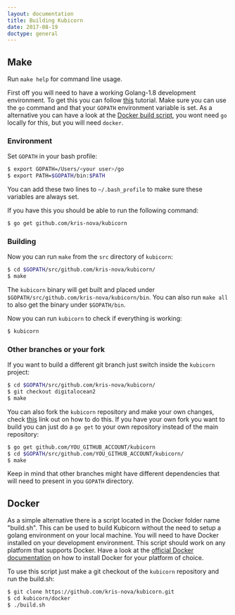 ```yaml
---
layout: documentation
title: Building Kubicorn
date: 2017-08-19
doctype: general
---
```


## Make

Run `make help` for command line usage.

First off you will need to have a working Golang-1.8 development environment. To get this you can follow [this](https://golang.org/doc/install) tutorial.
Make sure you can use the `go` command and that your `GOPATH` environment variable is set.
As a alternative you can have a look at the [Docker build script](#docker), you wont need `go` locally for this, but you will need `docker`.    

### Environment

Set `GOPATH` in your bash profile:
```bash
$ export GOPATH=/Users/<your user>/go
$ export PATH=$GOPATH/bin:$PATH
```
You can add these two lines to `~/.bash_profile` to make sure these variables are always set.

If you have this you should be able to run the following command:

```bash
$ go get github.com/kris-nova/kubicorn
```

### Building
Now you can run `make` from the `src` directory of `kubicorn`:

```bash
$ cd $GOPATH/src/github.com/kris-nova/kubicorn/
$ make
```
The `kubicorn` binary will get built and placed under `$GOPATH/src/github.com/kris-nova/kubicorn/bin`. You can also run `make all` to also get the binary under `$GOPATH/bin`. 

Now you can run `kubicorn` to check if everything is working:

```bash
$ kubicorn
```

### Other branches or your fork
If you want to build a different git branch just switch inside the `kubicorn` project:
```bash
$ cd $GOPATH/src/github.com/kris-nova/kubicorn/
$ git checkout digitalocean2
$ make
```

You can also fork the `kubicorn` repository and make your own changes, check [this](https://help.github.com/articles/fork-a-repo/) link out on how to do this.
If you have your own fork you want to build you can just do a `go get` to your own repository instead of the main repository:

```bash
$ go get github.com/YOU_GITHUB_ACCOUNT/kubicorn
$ cd $GOPATH/src/github.com/YOU_GITHUB_ACCOUNT/kubicorn/
$ make
```

Keep in mind that other branches might have different dependencies that will need to present in you `GOPATH` directory.

## Docker

As a simple alternative there is a script located in the Docker folder name "build.sh". 
This can be used to build Kubicorn without the need to setup a golang environment on your local machine.
You will need to have Docker installed on your development environment.
This script should work on any platform that supports Docker.
Have a look at the [official Docker documentation](https://docs.docker.com/engine/installation/.) on how to install Docker for your platform of choice.

To use this script just make a git checkout of the `kubicorn` repository and run the build.sh:
```bash
$ git clone https://github.com/kris-nova/kubicorn.git
$ cd kubicorn/docker
$ ./build.sh 
```